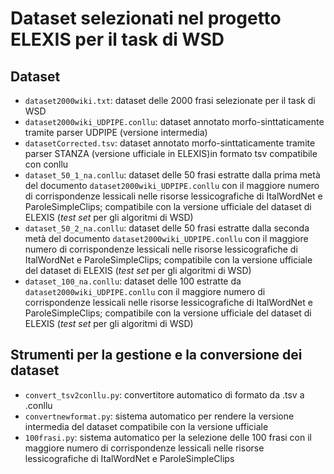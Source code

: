 Dataset selezionati nel progetto ELEXIS per il task di WSD
=====

Dataset
---
* `dataset2000wiki.txt`: dataset delle 2000 frasi selezionate per il task di WSD 
* `dataset2000wiki_UDPIPE.conllu`: dataset annotato morfo-sinttaticamente tramite parser UDPIPE (versione intermedia)
* `datasetCorrected.tsv`: dataset annotato morfo-sinttaticamente tramite parser STANZA (versione ufficiale in ELEXIS)in formato tsv compatibile con conllu
* `dataset_50_1_na.conllu`: dataset delle 50 frasi estratte dalla prima metà del documento `dataset2000wiki_UDPIPE.conllu` con il maggiore numero di corrispondenze lessicali nelle risorse lessicografiche di ItalWordNet e ParoleSimpleClips; compatibile con la versione ufficiale del dataset di ELEXIS (*test set* per gli algoritmi di WSD) 
* `dataset_50_2_na.conllu`: dataset delle 50 frasi estratte dalla seconda metà del documento `dataset2000wiki_UDPIPE.conllu` con il maggiore numero di corrispondenze lessicali nelle risorse lessicografiche di ItalWordNet e ParoleSimpleClips; compatibile con la versione ufficiale del dataset di ELEXIS (*test set* per gli algoritmi di WSD) 
* `dataset_100_na.conllu`: dataset delle 100 estratte da `dataset2000wiki_UDPIPE.conllu` con il maggiore numero di corrispondenze lessicali nelle risorse lessicografiche di ItalWordNet e ParoleSimpleClips; compatibile con la versione ufficiale del dataset di ELEXIS (*test set* per gli algoritmi di WSD) 

Strumenti per la gestione e la conversione dei dataset
---
* `convert_tsv2conllu.py`: convertitore automatico di formato da .tsv a .conllu
* `convertnewformat.py`: sistema automatico per rendere la versione intermedia del dataset compatibile con la versione ufficiale
* `100frasi.py`: sistema automatico per la selezione delle 100 frasi con il maggiore numero di corrispondenze lessicali nelle risorse lessicografiche di ItalWordNet e ParoleSimpleClips
